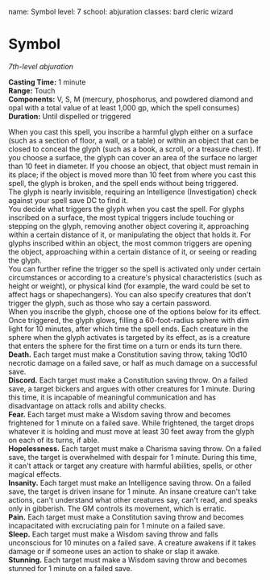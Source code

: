 name: Symbol level: 7 school: abjuration classes: bard cleric wizard

# Symbol
_7th-level abjuration_

**Casting Time:** 1 minute    
**Range:** Touch    
**Components:** V, S, M (mercury, phosphorus, and powdered diamond and opal with a total value of at least 1,000 gp, which the spell consumes)    
**Duration:** Until dispelled or triggered

When you cast this spell, you inscribe a harmful glyph either on a surface (such as a section of floor, a wall, or a table) or within an object that can be closed to conceal the glyph (such as a book, a scroll, or a treasure chest). If you choose a surface, the glyph can cover an area of the surface no larger than 10 feet in diameter. If you choose an object, that object must remain in its place; if the object is moved more than 10 feet from where you cast this spell, the glyph is broken, and the spell ends without being triggered.    
The glyph is nearly invisible, requiring an Intelligence (Investigation) check against your spell save DC to find it.    
You decide what triggers the glyph when you cast the spell. For glyphs inscribed on a surface, the most typical triggers include touching or stepping on the glyph, removing another object covering it, approaching within a certain distance of it, or manipulating the object that holds it. For glyphs inscribed within an object, the most common triggers are opening the object, approaching within a certain distance of it, or seeing or reading the glyph.    
You can further refine the trigger so the spell is activated only under certain circumstances or according to a creature's physical characteristics (such as height or weight), or physical kind (for example, the ward could be set to affect hags or shapechangers). You can also specify creatures that don't trigger the glyph, such as those who say a certain password.    
When you inscribe the glyph, choose one of the options below for its effect. Once triggered, the glyph glows, filling a 60-foot-radius sphere with dim light for 10 minutes, after which time the spell ends. Each creature in the sphere when the glyph activates is targeted by its effect, as is a creature that enters the sphere for the first time on a turn or ends its turn there.    
**Death.** Each target must make a Constitution saving throw, taking 10d10 necrotic damage on a failed save, or half as much damage on a successful save.    
**Discord.** Each target must make a Constitution saving throw. On a failed save, a target bickers and argues with other creatures for 1 minute. During this time, it is incapable of meaningful communication and has disadvantage on attack rolls and ability checks.    
**Fear.** Each target must make a Wisdom saving throw and becomes frightened for 1 minute on a failed save. While frightened, the target drops whatever it is holding and must move at least 30 feet away from the glyph on each of its turns, if able.    
**Hopelessness.** Each target must make a Charisma saving throw. On a failed save, the target is overwhelmed with despair for 1 minute. During this time, it can't attack or target any creature with harmful abilities, spells, or other magical effects.    
**Insanity.** Each target must make an Intelligence saving throw. On a failed save, the target is driven insane for 1 minute. An insane creature can't take actions, can't understand what other creatures say, can't read, and speaks only in gibberish. The GM controls its movement, which is erratic.    
**Pain.** Each target must make a Constitution saving throw and becomes incapacitated with excruciating pain for 1 minute on a failed save.    
**Sleep.** Each target must make a Wisdom saving throw and falls unconscious for 10 minutes on a failed save. A creature awakens if it takes damage or if someone uses an action to shake or slap it awake.    
**Stunning.** Each target must make a Wisdom saving throw and becomes stunned for 1 minute on a failed save.